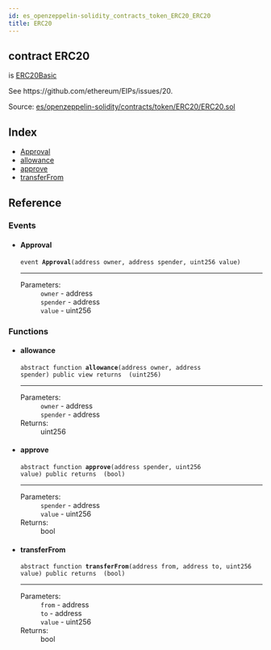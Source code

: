 ```yaml
---
id: es_openzeppelin-solidity_contracts_token_ERC20_ERC20
title: ERC20
---
```


<div class="contract-doc"><div class="contract"><h2 class="contract-header"><span class="contract-kind">contract</span> ERC20</h2><p class="base-contracts"><span>is</span> <a href="es_openzeppelin-solidity_contracts_token_ERC20_ERC20Basic.html">ERC20Basic</a></p><p class="description">See https://github.com/ethereum/EIPs/issues/20.</p><div class="source">Source: <a href="git+https://github.com/PolymathNetwork/polymath-core/blob/v1.4.0/contracts/es/openzeppelin-solidity/contracts/token/ERC20/ERC20.sol" target="_blank">es/openzeppelin-solidity/contracts/token/ERC20/ERC20.sol</a></div></div><div class="index"><h2>Index</h2><ul><li><a href="es_openzeppelin-solidity_contracts_token_ERC20_ERC20.html#Approval">Approval</a></li><li><a href="es_openzeppelin-solidity_contracts_token_ERC20_ERC20.html#allowance">allowance</a></li><li><a href="es_openzeppelin-solidity_contracts_token_ERC20_ERC20.html#approve">approve</a></li><li><a href="es_openzeppelin-solidity_contracts_token_ERC20_ERC20.html#transferFrom">transferFrom</a></li></ul></div><div class="reference"><h2>Reference</h2><div class="events"><h3>Events</h3><ul><li><div class="item event"><span id="Approval" class="anchor-marker"></span><h4 class="name">Approval</h4><div class="body"><code class="signature">event <strong>Approval</strong><span>(address owner, address spender, uint256 value) </span></code><hr/><dl><dt><span class="label-parameters">Parameters:</span></dt><dd><div><code>owner</code> - address</div><div><code>spender</code> - address</div><div><code>value</code> - uint256</div></dd></dl></div></div></li></ul></div><div class="functions"><h3>Functions</h3><ul><li><div class="item function"><span id="allowance" class="anchor-marker"></span><h4 class="name">allowance</h4><div class="body"><code class="signature"><span>abstract </span>function <strong>allowance</strong><span>(address owner, address spender) </span><span>public </span><span>view </span><span>returns  (uint256) </span></code><hr/><dl><dt><span class="label-parameters">Parameters:</span></dt><dd><div><code>owner</code> - address</div><div><code>spender</code> - address</div></dd><dt><span class="label-return">Returns:</span></dt><dd>uint256</dd></dl></div></div></li><li><div class="item function"><span id="approve" class="anchor-marker"></span><h4 class="name">approve</h4><div class="body"><code class="signature"><span>abstract </span>function <strong>approve</strong><span>(address spender, uint256 value) </span><span>public </span><span>returns  (bool) </span></code><hr/><dl><dt><span class="label-parameters">Parameters:</span></dt><dd><div><code>spender</code> - address</div><div><code>value</code> - uint256</div></dd><dt><span class="label-return">Returns:</span></dt><dd>bool</dd></dl></div></div></li><li><div class="item function"><span id="transferFrom" class="anchor-marker"></span><h4 class="name">transferFrom</h4><div class="body"><code class="signature"><span>abstract </span>function <strong>transferFrom</strong><span>(address from, address to, uint256 value) </span><span>public </span><span>returns  (bool) </span></code><hr/><dl><dt><span class="label-parameters">Parameters:</span></dt><dd><div><code>from</code> - address</div><div><code>to</code> - address</div><div><code>value</code> - uint256</div></dd><dt><span class="label-return">Returns:</span></dt><dd>bool</dd></dl></div></div></li></ul></div></div></div>
